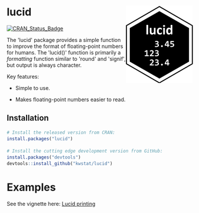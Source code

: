 # lucid <img src="figure/lucid_logo.png" align="right" />

[![CRAN_Status_Badge](http://www.r-pkg.org/badges/version/lucid)](https://cran.r-project.org/package=lucid)

The 'lucid' package provides a simple function to improve the format of floating-point numbers for humans.
The 'lucid()' function is primarily a _formatting_ function similar to 'round' and 'signif', but output is always character.

Key features:

* Simple to use.

* Makes floating-point numbers easier to read.

## Installation

```R
# Install the released version from CRAN:
install.packages("lucid")

# Install the cutting edge development version from GitHub:
install.packages("devtools")
devtools::install_github("kwstat/lucid")
```

# Examples

See the vignette here:
[Lucid printing](https://rawgit.com/kwstat/lucid/master/vignettes/lucid_printing.html)
